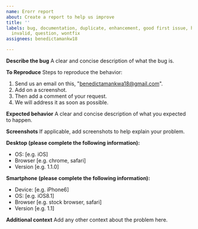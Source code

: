 ```yaml
---
name: Erorr report
about: Create a report to help us improve
title: ''
labels: bug, documentation, duplicate, enhancement, good first issue, help wanted,
  invalid, question, wontfix
assignees: benedictamankw18

---
```


**Describe the bug**
A clear and concise description of what the bug is.

**To Reproduce**
Steps to reproduce the behavior:
1. Send us an email on this, "benedictamankwa18@gmail.com".
2. Add on a screenshot.
3. Then add a comment of your request.
4. We will address it as soon as possible. 

**Expected behavior**
A clear and concise description of what you expected to happen.

**Screenshots**
If applicable, add screenshots to help explain your problem.

**Desktop (please complete the following information):**
 - OS: [e.g. iOS]
 - Browser [e.g. chrome, safari]
 - Version [e.g. 1.1.0]

**Smartphone (please complete the following information):**
 - Device: [e.g. iPhone6]
 - OS: [e.g. iOS8.1]
 - Browser [e.g. stock browser, safari]
 - Version [e.g. 1.1]

**Additional context**
Add any other context about the problem here.
